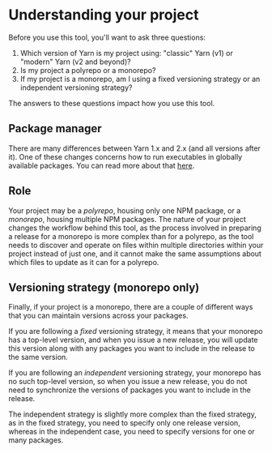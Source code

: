 # Understanding your project

Before you use this tool, you'll want to ask three questions:

1. Which version of Yarn is my project using: "classic" Yarn (v1) or "modern" Yarn (v2 and beyond)?
2. Is my project a polyrepo or a monorepo?
3. If my project is a monorepo, am I using a fixed versioning strategy or an independent versioning strategy?

The answers to these questions impact how you use this tool.

## Package manager

There are many differences between Yarn 1.x and 2.x (and all versions after it). One of these changes concerns how to run executables in globally available packages. You can read more about that [here](./calling.md).

## Role

Your project may be a _polyrepo_, housing only one NPM package, or a _monorepo_, housing multiple NPM packages. The nature of your project changes the workflow behind this tool, as the process involved in preparing a release for a monorepo is more complex than for a polyrepo, as the tool needs to discover and operate on files within multiple directories within your project instead of just one, and it cannot make the same assumptions about which files to update as it can for a polyrepo.

## Versioning strategy (monorepo only)

Finally, if your project is a monorepo, there are a couple of different ways that you can maintain versions across your packages.

If you are following a _fixed_ versioning strategy, it means that your monorepo has a top-level version, and when you issue a new release, you will update this version along with any packages you want to include in the release to the same version.

If you are following an _independent_ versioning strategy, your monorepo has no such top-level version, so when you issue a new release, you do not need to synchronize the versions of packages you want to include in the release.

The independent strategy is slightly more complex than the fixed strategy, as in the fixed strategy, you need to specify only one release version, whereas in the independent case, you need to specify versions for one or many packages.
